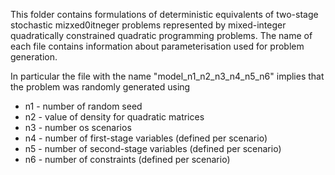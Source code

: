 This folder contains formulations of deterministic equivalents of two-stage stochastic mizxed0itneger problems represented by mixed-integer quadratically constrained quadratic programming problems. The name of each file contains information about parameterisation used for problem generation. 

In particular the file with the name "model_n1_n2_n3_n4_n5_n6" implies that the problem was randomly generated using 
* n1 - number of random seed 
* n2 - value of density for quadratic matrices 
* n3 - number os scenarios 
* n4 - number of first-stage variables (defined per scenario) 
* n5 - number of second-stage variables (defined per scenario) 
* n6 - number of constraints (defined per scenario)
